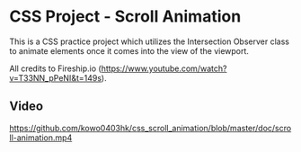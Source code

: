 # CSS Project - Scroll Animation

This is a CSS practice project which utilizes the Intersection Observer class to animate elements once it comes into the view of the viewport.

All credits to Fireship.io (https://www.youtube.com/watch?v=T33NN_pPeNI&t=149s).

## Video
https://github.com/kowo0403hk/css_scroll_animation/blob/master/doc/scroll-animation.mp4
